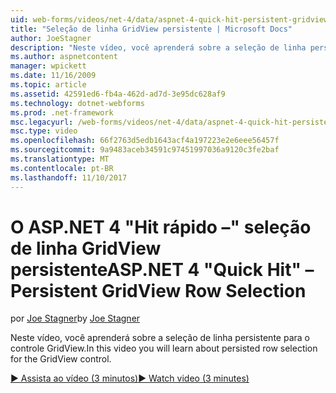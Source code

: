 ```yaml
---
uid: web-forms/videos/net-4/data/aspnet-4-quick-hit-persistent-gridview-row-selection
title: "Seleção de linha GridView persistente | Microsoft Docs"
author: JoeStagner
description: "Neste vídeo, você aprenderá sobre a seleção de linha persistente para o controle GridView."
ms.author: aspnetcontent
manager: wpickett
ms.date: 11/16/2009
ms.topic: article
ms.assetid: 42591ed6-fb4a-462d-ad7d-3e95dc628af9
ms.technology: dotnet-webforms
ms.prod: .net-framework
msc.legacyurl: /web-forms/videos/net-4/data/aspnet-4-quick-hit-persistent-gridview-row-selection
msc.type: video
ms.openlocfilehash: 66f2763d5edb1643acf4a197223e2e6eee56457f
ms.sourcegitcommit: 9a9483aceb34591c97451997036a9120c3fe2baf
ms.translationtype: MT
ms.contentlocale: pt-BR
ms.lasthandoff: 11/10/2017
---
```

<a name="aspnet-4-quick-hit--persistent-gridview-row-selection"></a><span data-ttu-id="351a8-103">O ASP.NET 4 "Hit rápido –" seleção de linha GridView persistente</span><span class="sxs-lookup"><span data-stu-id="351a8-103">ASP.NET 4 "Quick Hit" – Persistent GridView Row Selection</span></span>
====================
<span data-ttu-id="351a8-104">por [Joe Stagner](https://github.com/JoeStagner)</span><span class="sxs-lookup"><span data-stu-id="351a8-104">by [Joe Stagner](https://github.com/JoeStagner)</span></span>

<span data-ttu-id="351a8-105">Neste vídeo, você aprenderá sobre a seleção de linha persistente para o controle GridView.</span><span class="sxs-lookup"><span data-stu-id="351a8-105">In this video you will learn about persisted row selection for the GridView control.</span></span> 

[<span data-ttu-id="351a8-106">&#9654; Assista ao vídeo (3 minutos)</span><span class="sxs-lookup"><span data-stu-id="351a8-106">&#9654; Watch video (3 minutes)</span></span>](https://channel9.msdn.com/Blogs/ASP-NET-Site-Videos/aspnet-4-quick-hit-persistent-gridview-row-selection)
